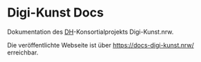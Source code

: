 # Digi-Kunst Docs

Dokumentation des [DH](https://www.dh.nrw/)-Konsortialprojekts Digi-Kunst.nrw.

Die veröffentlichte Webseite ist über <https://docs-digi-kunst.nrw/> erreichbar.

